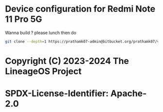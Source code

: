 # Device configuration for Redmi Note 11 Pro 5G

Wanna build ? please lunch then do 
```bash
git clone --depth=1 https://prathamk07-admin@bitbucket.org/prathamk07/vendor_xiaomi_agc-camera.git vendor/xiaomi/AGC-Camera```

```
#
# Copyright (C) 2023-2024 The LineageOS Project
#
# SPDX-License-Identifier: Apache-2.0
#
```
